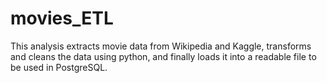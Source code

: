 # movies_ETL
This analysis extracts movie data from Wikipedia and Kaggle, transforms and cleans the data using python, and finally loads it into a readable file to be used in PostgreSQL.
